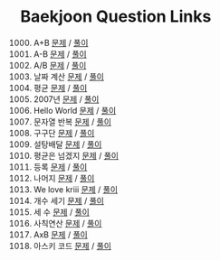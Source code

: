 # Baekjoon Question Links #

1000. A+B [문제](https://www.acmicpc.net/problem/1000) / [풀이](https://github.com/eter2/Algorithm/blob/master/baekjoon/C/1000.c)
1001. A-B [문제](https://www.acmicpc.net/problem/1001) / [풀이](https://github.com/eter2/Algorithm/blob/master/baekjoon/C/1001.c)
1008. A/B [문제](https://www.acmicpc.net/problem/1008) / [풀이](https://github.com/eter2/Algorithm/blob/master/baekjoon/C/1008.c)
1476. 날짜 계산 [문제](https://www.acmicpc.net/problem/1476) / [풀이](https://github.com/eter2/Algorithm/blob/master/baekjoon/C/1476.c)
1546. 평균 [문제](https://www.acmicpc.net/problem/1546) / [풀이](https://github.com/eter2/Algorithm/blob/master/baekjoon/C/1546.c)
1924. 2007년 [문제](https://www.acmicpc.net/problem/1924) / [풀이](https://github.com/eter2/Algorithm/blob/master/baekjoon/C/1924.c)
2557. Hello World [문제](https://www.acmicpc.net/problem/2557) / [풀이](https://github.com/eter2/Algorithm/blob/master/baekjoon/C/2557.c)
2675. 문자열 반복 [문제](https://www.acmicpc.net/problem/2675) / [풀이](https://github.com/eter2/Algorithm/blob/master/baekjoon/C/2675.c)
2739. 구구단 [문제](https://www.acmicpc.net/problem/2739) / [풀이](https://github.com/eter2/Algorithm/blob/master/baekjoon/C/2739.c)
2839. 설탕배달 [문제](https://www.acmicpc.net/problem/2839) / [풀이](https://github.com/eter2/Algorithm/blob/master/baekjoon/C/2839.c)
4344. 평균은 넘겠지 [문제](https://www.acmicpc.net/problem/4344) / [풀이](https://github.com/eter2/Algorithm/blob/master/baekjoon/C/4344.c)
7287. 등록 [문제](https://www.acmicpc.net/problem/7287) / [풀이](https://github.com/eter2/Algorithm/blob/master/baekjoon/C/7287.c)
10430. 나머지 [문제](https://www.acmicpc.net/problem/10430) / [풀이](https://github.com/eter2/Algorithm/blob/master/baekjoon/C/10430.c)
10718. We love kriii [문제](https://www.acmicpc.net/problem/10718) / [풀이](https://github.com/eter2/Algorithm/blob/master/baekjoon/C/10718.c)
10807. 개수 세기 [문제](https://www.acmicpc.net/problem/10807) / [풀이](https://github.com/eter2/Algorithm/blob/master/baekjoon/C/10807.c)
10817. 세 수 [문제](https://www.acmicpc.net/problem/10817) / [풀이](https://github.com/eter2/Algorithm/blob/master/baekjoon/C/10817.c)
10869. 사칙연산 [문제](https://www.acmicpc.net/problem/10869) / [풀이](https://github.com/eter2/Algorithm/blob/master/baekjoon/C/10869.c)
10998. AxB [문제](https://www.acmicpc.net/problem/10998) / [풀이](https://github.com/eter2/Algorithm/blob/master/baekjoon/C/10998.c)
11654. 아스키 코드 [문제](https://www.acmicpc.net/problem/11654) / [풀이](https://github.com/eter2/Algorithm/blob/master/baekjoon/C/11654.c)
